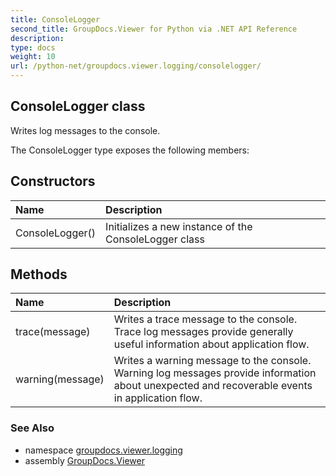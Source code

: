 ```yaml
---
title: ConsoleLogger
second_title: GroupDocs.Viewer for Python via .NET API Reference
description: 
type: docs
weight: 10
url: /python-net/groupdocs.viewer.logging/consolelogger/
---
```


## ConsoleLogger class

Writes log messages to the console.

The ConsoleLogger type exposes the following members:
## Constructors
| Name | Description |
| :- | :- |
|ConsoleLogger()|Initializes a new instance of the ConsoleLogger class|
## Methods
| Name | Description |
| :- | :- |
|trace(message)|Writes a trace message to the console.<br/>            Trace log messages provide generally useful information about application flow.|
|warning(message)|Writes a warning message to the console.<br/>            Warning log messages provide information about unexpected and recoverable events in application flow.|

### See Also

* namespace [groupdocs.viewer.logging](/viewer/python-net/groupdocs.viewer.logging/)
* assembly [GroupDocs.Viewer](/viewer/python-net/)

